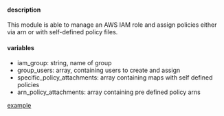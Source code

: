 #### description

This module is able to manage an AWS IAM role and assign policies either via arn or with self-defined policy files.

#### variables

- iam_group: string, name of group
- group_users: array, containing users to create and assign
- specific_policy_attachments: array containing maps with self defined policies
- arn_policy_attachments: array containing pre defined policy arns

[example](../../../examples/iam/group-with-members-and-policies)